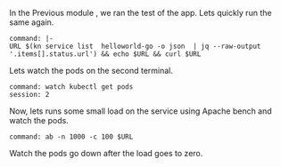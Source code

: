 In the Previous module ,  we ran the test of the app. Lets quickly run the same again. 
```terminal:execute
command: |-
URL $(kn service list  helloworld-go -o json  | jq --raw-output '.items[].status.url') && echo $URL && curl $URL 
```

Lets watch the pods on the second terminal. 
```terminal:execute
command: watch kubectl get pods
session: 2
```

Now, lets runs some small load on the service using Apache bench and watch the pods.
```terminal:execute
command: ab -n 1000 -c 100 $URL
```
Watch the pods go down after the load goes to zero.